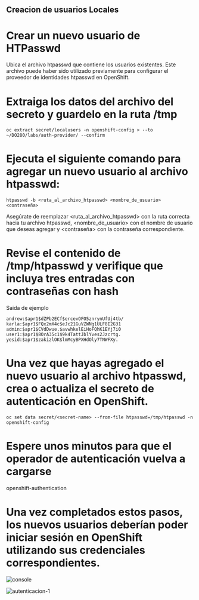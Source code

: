 ## Creacion de usuarios Locales

# Crear un nuevo usuario de HTPasswd

Ubica el archivo htpasswd que contiene los usuarios existentes. Este archivo puede haber sido utilizado previamente para configurar el proveedor de identidades htpasswd en OpenShift.

# Extraiga los datos del archivo del secreto y guardelo en la ruta /tmp


```
oc extract secret/localusers -n openshift-config > --to ~/DO280/labs/auth-provider/ --confirm

````

# Ejecuta el siguiente comando para agregar un nuevo usuario al archivo htpasswd:

```
htpasswd -b <ruta_al_archivo_htpasswd> <nombre_de_usuario> <contraseña>

````
Asegúrate de reemplazar <ruta_al_archivo_htpasswd> con la ruta correcta hacia tu archivo htpasswd, <nombre_de_usuario> con el nombre de usuario que deseas agregar y <contraseña> con la contraseña correspondiente.

# Revise el contenido de /tmp/htpasswd y verifique que incluya tres entradas con contraseñas con hash

Saida de ejemplo

```
andrew:$apr1$dZPb2ECf$ercevOFO5znrynUfUj4tb/
karla:$apr1$FQx2mX4c$eJc21GuVZWNg1ULF8I2G31
admin:$apr1$CVdDwue.$avwhkelEiHoFQhK1EYj7i0
user1:$apr1$8OrA35c1$9k4TattJblYves2Jzcrtg.
yesid:$apr1$zakizlOK$lmMcyBPXHdOly7TNWFXy.
````

# Una vez que hayas agregado el nuevo usuario al archivo htpasswd, crea o actualiza el secreto de autenticación en OpenShift.

```
oc set data secret/<secret-name> --from-file htpasswd=/tmp/htpasswd -n openshift-config
````

# Espere unos minutos para que el operador de autenticación vuelva a cargarse

openshift-authentication

# Una vez completados estos pasos, los nuevos usuarios deberían poder iniciar sesión en OpenShift utilizando sus credenciales correspondientes.

![console](console.png)


![autenticacion-1](autenticacion-1.png)
  

